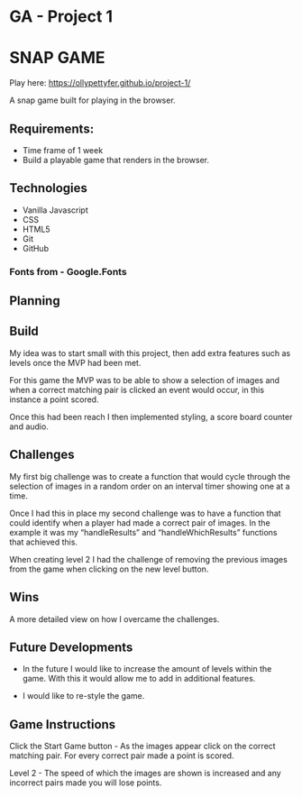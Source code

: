 # GA - Project 1


# SNAP GAME
Play here: https://ollypettyfer.github.io/project-1/

A snap game built for playing in the browser.

## Requirements:

* Time frame of 1 week
* Build a playable game that renders in the browser.




## Technologies 
* Vanilla Javascript
* CSS
* HTML5
* Git
* GitHub

### Fonts from - Google.Fonts



## Planning



## Build
My idea was to start small with this project, then add extra features such as levels once the MVP had been met. 

For this game the MVP was to be able to show a selection of images and when a correct matching pair is clicked an event would occur, in this instance a point scored.

Once this had been reach I then implemented styling, a score board counter and audio.



## Challenges
My first big challenge was to create a function that would cycle through the selection of images in a random order on an interval timer showing one at a time.

Once I had this in place my second challenge was to have a function that could identify when a player had made a correct pair of images. In the example it was my “handleResults” and “handleWhichResults” functions that achieved this.

When creating level 2 I had the challenge of removing the previous images from the game when clicking on the new level button.

## Wins
A more detailed view on how I overcame the challenges.



## Future Developments
* In the future I would like to increase the amount of levels within the game. With this it would allow me to add in additional features.

* I would like to re-style the game.

## Game Instructions

Click the Start Game button - As the images appear click on the correct matching pair. For every correct pair made a point is scored.

Level 2 - The speed of which the images are shown is increased and any incorrect pairs made you will lose points.
